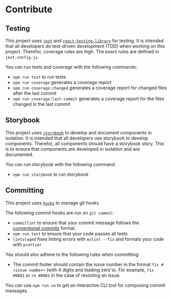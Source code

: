 # Contribute

## Testing

This project uses [`jest`](https://jestjs.io/) and [`react-testing-library`](https://testing-library.com/) for testing.
It is intended that all developers do test-driven development (TDD) when working on this project. Therefor,
coverage rules are high. The exact rules are defined in `jest.config.js`.

You can run tests and coverage with the following commands:
- `npm run test` to run tests
- `npm run coverage` generates a coverage report
- `npm run coverage:changed` generates a coverage report for changed files after the last commit
- `npm run coverage:last-commit` generates a coverage report for the files changed in the last commit

## Storybook

This project uses [`storybook`](https://storybook.js.org/) to develop and document components in isolation.
It is intended that all developers use storybook to develop components. Therefor, all components should have
a storybook story. This is to ensure that components are developed in isolation and are documented.

You can run storybook with the following command:
- `npm run storybook` to run storybook

## Committing

This project uses [`husky`](https://typicode.github.io/husky/) to manage git hooks

The following commit hooks are run on `git commit`:
- `commitlint` to ensure that your commit message follows the [conventional commits](https://www.conventionalcommits.org/en/v1.0.0/) format.
- `npm run test` to ensure that your code passes all tests
- `lintstaged` fixes linting errors with `eslint --fix` and formats your code with `prettier`

You should also adhere to the following rules when committing:
- The commit footer should contain the issue number in the format `fix #<issue number>` (with 4 digits and leading zero's).
  For example, `fix #0001` or `re #0001` in the case of revisiting an issue.

You can use `npm run cm` to get an interactive CLI tool for composing commit messages.
